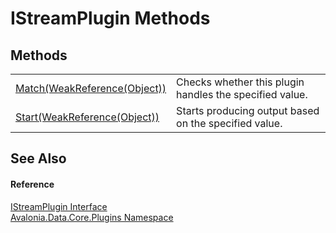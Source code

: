 # IStreamPlugin Methods




## Methods
<table>
<tr>
<td><a href="M_Avalonia_Data_Core_Plugins_IStreamPlugin_Match">Match(WeakReference(Object))</a></td>
<td>Checks whether this plugin handles the specified value.</td>
</tr>
<tr>
<td><a href="M_Avalonia_Data_Core_Plugins_IStreamPlugin_Start">Start(WeakReference(Object))</a></td>
<td>Starts producing output based on the specified value.</td>
</tr>
</table>

## See Also


#### Reference
<a href="T_Avalonia_Data_Core_Plugins_IStreamPlugin">IStreamPlugin Interface</a>  
<a href="N_Avalonia_Data_Core_Plugins">Avalonia.Data.Core.Plugins Namespace</a>  
